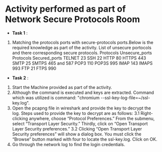 # Activity performed as part of Network Secure Protocols Room

- **Task 1** :
1. Matching the protocols ports with secure-protocols ports.Below is the required knowledge as part of the activity.
List of unsecure portocols and there corresponding secure protocols.
Protocols           Unsecure_ports          Protocols           Secured_ports 
TELNET              23                      SSH                 22
HTTP                80                      HTTPS               443
SMTP                25                      SMTPS               465 and 587
POP3                110                     POP3S               995
IMAP                143                     IMAPS               993
FTP                 21                      FTPS                990

- **Task 2** :
1. Start the Machine provided as part of the activity.
2. Although the command is executed and keys are extracted. Command which was utilized is command: "chromium --ssl-key-log-file=~/ssl-key.log".
3. Open the pcapng file in wireshark and provide the key to decrypt the log. Steps used to provide the key to decrypt are as follows:
3.1 Right-clicking anywhere, choose “Protocol Preferences.” From the submenu, select “Transport Layer Security.” Thirdly, click on “Open Transport Layer Security preferences.”
3.2 Clicking “Open Transport Layer Security preferences” will show a dialog box. You must click the “Browse” button marked with four to locate the ssl-key.log. Click on OK.
4. Go through the network log to find the login credentials.

